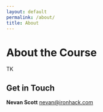 ```yaml
---
layout: default
permalink: /about/
title: About
---
```


About the Course
================

TK


Get in Touch
------------

**Nevan Scott**
nevan@ironhack.com
